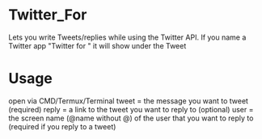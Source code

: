 # Twitter_For
Lets you write Tweets/replies while using the Twitter API. If you name a Twitter app "Twitter for <funny name>" it will show under the Tweet

# Usage
open via CMD/Termux/Terminal
tweet = the message you want to tweet (required)
reply = a link to the tweet you want to reply to (optional)
user = the screen name (@name without @) of the user that you want to reply to (required if you reply to a tweet)
